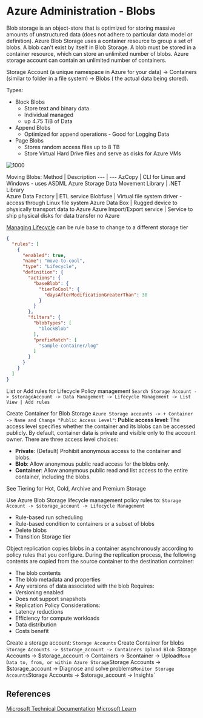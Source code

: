 # Azure Administration - Blobs

Blob storage is an object-store that is optimized for storing massive amounts of unstructured data (does not adhere to particular data model or definition). Azure Blob Storage uses a container resource to group a set of blobs. A blob can't exist by itself in Blob Storage. A blob must be stored in a container resource, which can store an unlimited number of blobs. Azure storage account can contain an unlimited number of containers.

Storage Account (a unique namespace in Azure for your data) -> Containers (similar to folder in a file system) -> Blobs ( the actual data being stored).

Types:
- Block Blobs
	- Store text and binary data
	- Individual managed 
	- up 4.75 TiB of Data
- Append Blobs
	- Optimized for append operations - Good for Logging Data
- Page Blobs
	- Stores random access files up to 8 TB
	- Store Virtual Hard Drive files and serve as disks for Azure VMs

![1000](azureblobuploadtools.png)

Moving Blobs:
Method | Description
--- | ---
AzCopy | CLI for Linux and Windows - uses ASDML
Azure Storage Data Movement Library | .NET Library  
Azure Data Factory | ETL service 
Blobfuse | Virtual file system driver - access through Linux file system
Azure Data Box | Rugged device to physically transport data to Azure
Azure Import/Export service | Service to ship physical disks for data transfer no Azure

[Managing Lifecycle](https://learn.microsoft.com/en-us/azure/storage/blobs/lifecycle-management-policy-configure?tabs=azure-portal) can be rule base to change to a different storage tier 
```json
{
  "rules": [
    {
      "enabled": true,
      "name": "move-to-cool",
      "type": "Lifecycle",
      "definition": {
        "actions": {
          "baseBlob": {
            "tierToCool": {
              "daysAfterModificationGreaterThan": 30
            }
          }
        },
        "filters": {
          "blobTypes": [
            "blockBlob"
          ],
          "prefixMatch": [
            "sample-container/log"
          ]
        }
      }
    }
  ]
}
```

List or Add rules for Lifecycle Policy management 
`Search Storage Account -> $storageAccount -> Data Management -> Lifecycle Management -> List View | Add rules`

Create Container for Blob Storage
`Azure Storage accounts -> + Container -> Name and Change "Public Access Level"`:
**Public access level**: The access level specifies whether the container and its blobs can be accessed publicly. By default, container data is private and visible only to the account owner. There are three access level choices:
-   **Private**: (Default) Prohibit anonymous access to the container and blobs.
-   **Blob**: Allow anonymous public read access for the blobs only.
-   **Container**: Allow anonymous public read and list access to the entire container, including the blobs.

See Tiering for Hot, Cold, Archive and Premium Storage

Use Azure Blob Storage lifecycle management policy rules to:
`Storage Account -> $storage_account -> Lifecycle Management`
- Rule-based run scheduling
- Rule-based condition to containers or a subset of blobs
- Delete blobs 
- Transition Storage tier 

Object replication copies blobs in a container asynchronously according to policy rules that you configure. During the replication process, the following contents are copied from the source container to the destination container:
- The blob contents
- The blob metadata and properties
- Any versions of data associated with the blob
Requires:
- Versioning enabled
- Does not support snapshots
- Replication Policy
Considerations:
- Latency reductions
- Efficiency for compute workloads
- Data distribution
- Costs benefit

Create a storage account:
`Storage Accounts`
Create Container for blobs
`Storage Accounts -> $storage_account -> Containers
Upload Blob
`Storage Accounts -> $storage_account -> Containers -> $container -> Upload`
Move Data to, from, or within Azure Storage
`Storage Accounts -> $storage_account -> Diagnose and solve problems`
Monitor Storage Accounts
`Storage Accounts -> $storage_account -> Insights`

## References

[Microsoft Technical Documentation](https://learn.microsoft.com/en-us/docs/)
[Microsoft Learn](https://learn.microsoft.com/en-us/)